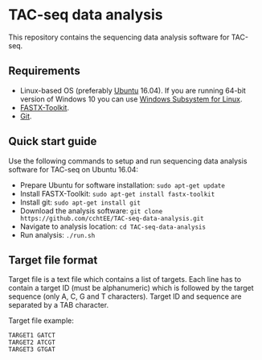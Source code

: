 # TAC-seq data analysis

This repository contains the sequencing data analysis software for TAC-seq.

## Requirements
* Linux-based OS (preferably [Ubuntu](https://www.ubuntu.com/desktop) 16.04). If you are running 64-bit version of Windows 10 you can use [Windows Subsystem for Linux](https://docs.microsoft.com/en-us/windows/wsl/install-win10).
* [FASTX-Toolkit](https://github.com/agordon/fastx_toolkit).
* [Git](https://git-scm.com/).
## Quick start guide
Use the following commands to setup and run sequencing data analysis software for TAC-seq on Ubuntu 16.04:
* Prepare Ubuntu for software installation: `sudo apt-get update`
* Install FASTX-Toolkit: `sudo apt-get install fastx-toolkit`
* Install git: `sudo apt-get install git`
* Download the analysis software: `git clone https://github.com/cchtEE/TAC-seq-data-analysis.git`
* Navigate to analysis location: `cd TAC-seq-data-analysis`
* Run analysis: `./run.sh`

## Target file format
Target file is a text file which contains a list of targets. Each line has to contain a target ID (must be alphanumeric) which is followed by the target sequence (only A, C, G and T characters). Target ID and sequence are separated by a TAB character.

Target file example:

    TARGET1 GATCT
    TARGET2 ATCGT
    TARGET3 GTGAT
    
